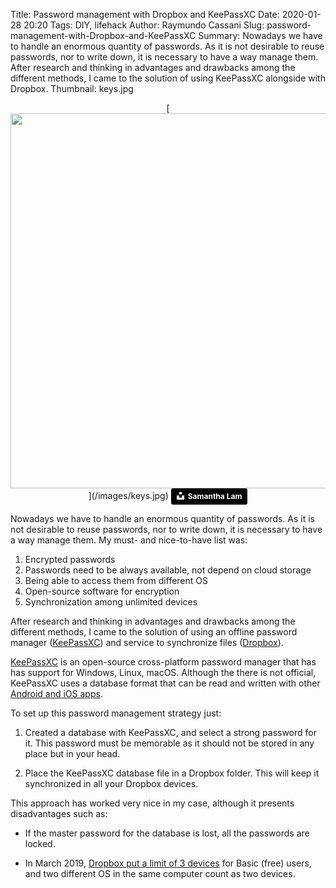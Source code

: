 Title: Password management with Dropbox and KeePassXC
Date: 2020-01-28 20:20
Tags: DIY, lifehack
Author: Raymundo Cassani
Slug: password-management-with-Dropbox-and-KeePassXC
Summary: Nowadays we have to handle an enormous quantity of passwords. As it is not desirable to reuse passwords, nor to write down, it is necessary to have a way manage them. After research and thinking in advantages and drawbacks among the different methods, I came to the solution of using KeePassXC alongside with Dropbox.
Thumbnail: keys.jpg

<center>
[<img src="/images/keys.jpg" style="width: 600px;">](/images/keys.jpg)  
<a style="background-color:black;color:white;text-decoration:none;padding:4px 6px;font-family:-apple-system, BlinkMacSystemFont, &quot;San Francisco&quot;, &quot;Helvetica Neue&quot;, Helvetica, Ubuntu, Roboto, Noto, &quot;Segoe UI&quot;, Arial, sans-serif;font-size:12px;font-weight:bold;line-height:1.2;display:inline-block;border-radius:3px" href="https://unsplash.com/@contradirony?utm_medium=referral&amp;utm_campaign=photographer-credit&amp;utm_content=creditBadge" target="blank" rel="noopener noreferrer" title="Download free do whatever you want high-resolution photos from Samantha Lam"><span style="display:inline-block;padding:2px 3px"><svg xmlns="http://www.w3.org/2000/svg" style="height:12px;width:auto;position:relative;vertical-align:middle;top:-2px;fill:white" viewBox="0 0 32 32"><title>unsplash-logo</title><path d="M10 9V0h12v9H10zm12 5h10v18H0V14h10v9h12v-9z"></path></svg></span><span style="display:inline-block;padding:2px 3px">Samantha Lam</span></a>
</center>


Nowadays we have to handle an enormous quantity of passwords. As it is not desirable to reuse passwords, nor to write down, it is necessary to have a way manage them. My must- and nice-to-have list was:

1. Encrypted passwords
2. Passwords need to be always available, not depend on cloud storage
3. Being able to access them from different OS
4. Open-source software for encryption
5. Synchronization among unlimited devices

After research and thinking in advantages and drawbacks among the different methods, I came to the solution of using an offline password manager ([KeePassXC](https://keepassxc.org/)) and service to synchronize files ([Dropbox](https://www.dropbox.com/)).

[KeePassXC](https://keepassxc.org/) is an open-source cross-platform password manager that has has support for Windows, Linux, macOS. Although the there is not official, KeePassXC uses a database format that can be read and written with other [Android and iOS apps](https://keepassxc.org/docs/#faq-platform-mobile).  

To set up this password management strategy just:

1. Created a database with KeePassXC, and select a strong password for it. This password must be memorable as it should not be stored in any place but in your head.

2. Place the KeePassXC database file in a Dropbox folder. This will keep it synchronized in all your Dropbox devices.

This approach has worked very nice in my case, although it presents disadvantages such as:

* If the master password for the database is lost, all the passwords are locked.

* In March 2019, [Dropbox put a limit of 3 devices](https://help.dropbox.com/accounts-billing/settings-sign-in/computer-limit) for Basic (free) users, and two different OS in the same computer count as two devices.
